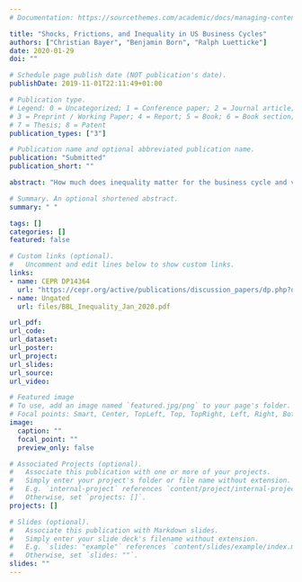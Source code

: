 ```yaml
---
# Documentation: https://sourcethemes.com/academic/docs/managing-content/

title: "Shocks, Frictions, and Inequality in US Business Cycles"
authors: ["Christian Bayer", "Benjamin Born", "Ralph Luetticke"]
date: 2020-01-29
doi: ""

# Schedule page publish date (NOT publication's date).
publishDate: 2019-11-01T22:11:49+01:00

# Publication type.
# Legend: 0 = Uncategorized; 1 = Conference paper; 2 = Journal article;
# 3 = Preprint / Working Paper; 4 = Report; 5 = Book; 6 = Book section;
# 7 = Thesis; 8 = Patent
publication_types: ["3"]

# Publication name and optional abbreviated publication name.
publication: "Submitted"
publication_short: ""

abstract: "How much does inequality matter for the business cycle and vice versa? Using a Bayesian likelihood approach, we estimate a heterogeneous-agent New-Keynesian (HANK) model with incomplete markets and portfolio choice between liquid and illiquid assets. The model enlarges the set of shocks and frictions in Smets and Wouters (2007) by allowing for shocks to income risk and taxes. We find that adding data on inequality does not materially change the estimated shocks and frictions driving the US business cycle. The estimated shocks, however, have significantly contributed to the evolution of US wealth and income inequality. The systematic components of monetary and fiscal policy are important for inequality as well."

# Summary. An optional shortened abstract.
summary: " "

tags: []
categories: []
featured: false

# Custom links (optional).
#   Uncomment and edit lines below to show custom links.
links:
- name: CEPR DP14364
  url: "https://cepr.org/active/publications/discussion_papers/dp.php?dpno=14364"
- name: Ungated
  url: files/BBL_Inequality_Jan_2020.pdf

url_pdf:
url_code:
url_dataset:
url_poster:
url_project:
url_slides:
url_source:
url_video:

# Featured image
# To use, add an image named `featured.jpg/png` to your page's folder.
# Focal points: Smart, Center, TopLeft, Top, TopRight, Left, Right, BottomLeft, Bottom, BottomRight.
image:
  caption: ""
  focal_point: ""
  preview_only: false

# Associated Projects (optional).
#   Associate this publication with one or more of your projects.
#   Simply enter your project's folder or file name without extension.
#   E.g. `internal-project` references `content/project/internal-project/index.md`.
#   Otherwise, set `projects: []`.
projects: []

# Slides (optional).
#   Associate this publication with Markdown slides.
#   Simply enter your slide deck's filename without extension.
#   E.g. `slides: "example"` references `content/slides/example/index.md`.
#   Otherwise, set `slides: ""`.
slides: ""
---
```

